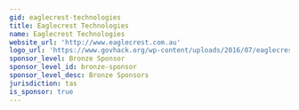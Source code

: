 ```yaml
---
gid: eaglecrest-technologies
title: Eaglecrest Technologies
name: Eaglecrest Technologies
website_url: 'http://www.eaglecrest.com.au'
logo_url: 'https://www.govhack.org/wp-content/uploads/2016/07/eaglecrest_technologies.png'
sponsor_level: Bronze Sponsor
sponsor_level_id: bronze-sponsor
sponsor_level_desc: Bronze Sponsors
jurisdiction: tas
is_sponsor: true
---
```

